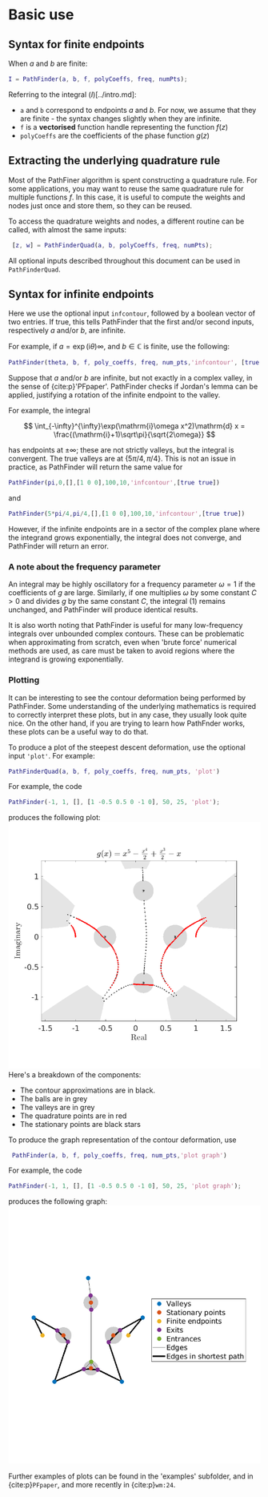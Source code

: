 # Basic use

## Syntax for finite endpoints

When $a$ and $b$ are finite:
```matlab
I = PathFinder(a, b, f, polyCoeffs, freq, numPts);
 ```
 Referring to the integral ($I$)[../intro.md]:
 * `a` and `b` correspond to endpoints $a$ and $b$. For now, we assume that they are finite - the syntax changes slightly when they are infinite.
 * `f` is a **vectorised** function handle representing the function $f(z)$
 * `polyCoeffs` are the coefficients of the phase function $g(z)$

## Extracting the underlying quadrature rule

Most of the PathFiner algorithm is spent constructing a quadrature rule. For some applications, you may want to reuse the same quadrature rule for multiple functions $f$. In this case, it is useful to compute the weights and nodes just once and store them, so they can be reused.

To access the quadrature weights and nodes, a different routine can be called, with almost the same inputs:
```matlab
 [z, w] = PathFinderQuad(a, b, polyCoeffs, freq, numPts);
 ```

 All optional inputs described throughout this document can be used in `PathFinderQuad`.
 ## Syntax for infinite endpoints

 Here we use the optional input `infcontour`, followed by a boolean vector of two entries. If true, this tells PathFinder that the first and/or second inputs, respectively $a$ and/or $b$, are infinite.

For example, if $a=\exp(\mathrm{i}\theta)\infty$, and $b\in\mathbb{C}$ is finite, use the following:
 ```matlab
 PathFinder(theta, b, f, poly_coeffs, freq, num_pts,'infcontour', [true false])
 ```

Suppose that $a$ and/or $b$ are infinite, but not exactly in a complex valley, in the sense of {cite:p}'PFpaper'. PathFinder checks if Jordan's lemma can be applied, justifying a rotation of the infinite endpoint to the valley.

For example, the integral

$$
\int_{-\infty}^{\infty}\exp(\mathrm{i}\omega x^2)\mathrm{d} x = \frac{(\mathrm{i}+1)\sqrt\pi}{\sqrt{2\omega}}
$$

has endpoints at $\pm\infty$; these are not strictly valleys, but the integral is convergent. The true valleys are at $\{5\pi/4,\pi/4\}$. This is not an issue in practice, as PathFinder will return the same value for
```matlab
PathFinder(pi,0,[],[1 0 0],100,10,'infcontour',[true true])
```
and
```matlab
PathFinder(5*pi/4,pi/4,[],[1 0 0],100,10,'infcontour',[true true])
```

However, if the infinite endpoints are in a sector of the complex plane where the integrand grows exponentially, the integral does not converge, and PathFinder will return an error.

### A note about the frequency parameter

An integral may be highly oscillatory for a frequency parameter $\omega=1$ if the coefficients of $g$ are large. Similarly, if one multiplies $\omega$ by some constant $C>0$ and divides $g$ by the same constant $C$, the integral (1) remains unchanged, and PathFinder will produce identical results.

It is also worth noting that PathFinder is useful for many low-frequency integrals over unbounded complex contours. These can be problematic when approximating from scratch, even when 'brute force' numerical methods are used, as care must be taken to avoid regions where the integrand is growing exponentially.

### Plotting

 It can be interesting to see the contour deformation being performed by PathFinder. Some understanding of the underlying mathematics is required to correctly interpret these plots, but in any case, they usually look quite nice. On the other hand, if you are trying to learn how PathFnder works, these plots can be a useful way to do that.

 To produce a plot of the steepest descent deformation, use the optional input `'plot'`. For example:
```matlab
PathFinderQuad(a, b, f, poly_coeffs, freq, num_pts, 'plot')
 ```
 For example, the code
 ```matlab
PathFinder(-1, 1, [], [1 -0.5 0.5 0 -1 0], 50, 25, 'plot');
 ```
 produces the following plot:
 ![Example](../../../examples/eg_contour_def.png)
 Here's a breakdown of the components:
 * The contour approximations are in black.
 * The balls are in grey
 * The valleys are in grey 
 * The quadrature points are in red
 * The stationary points are black stars

 To produce the graph representation of the contour deformation, use
```matlab
 PathFinder(a, b, f, poly_coeffs, freq, num_pts,'plot graph')
 ```
For example, the code
 ```matlab
PathFinder(-1, 1, [], [1 -0.5 0.5 0 -1 0], 50, 25, 'plot graph');
 ```
 produces the following graph:
 ![Example](../../../examples/eg_graph.png)

 Further examples of plots can be found in the 'examples' subfolder, and in {cite:p}`PFpaper`, and more recently in {cite:p}`wm:24`.